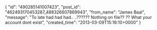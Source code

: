  {
   "id": "490285141007423",
   "post_id": "462493170453287_488326607869943",
   "from_name": "James Baal",
   "message": "To late had had had.. ..?????? Nothing on file?? ?? What your account dont exist",
   "created_time": "2013-03-09T15:16:10+0000"
 }
